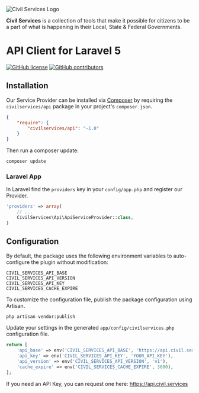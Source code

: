 ![Civil Services Logo](https://cdn.civil.services/common/github-logo.png "Civil Services Logo")

__Civil Services__ is a collection of tools that make it possible for citizens to be a part of what is happening in their Local, State & Federal Governments.


API Client for Laravel 5
===

[![GitHub license](https://img.shields.io/badge/license-MIT-blue.svg?style=flat)](https://raw.githubusercontent.com/CivilServiceUSA/api-client-laravel/master/LICENSE)  [![GitHub contributors](https://img.shields.io/github/contributors/CivilServiceUSA/api-client-laravel.svg)](https://github.com/CivilServiceUSA/api-client-laravel/graphs/contributors)


Installation
---

Our Service Provider can be installed via [Composer](http://getcomposer.org) by requiring the `civilservices/api` package in your project's `composer.json`.

```json
{
    "require": {
        "civilservices/api": "~1.0"
    }
}
```

Then run a composer update:

```bash
composer update
```

### Laravel App

In Laravel find the `providers` key in your `config/app.php` and register our Provider.

```php
'providers' => array(
    // ...
    CivilServices\Api\ApiServiceProvider::class,
)
```


Configuration
---

By default, the package uses the following environment variables to auto-configure the plugin without modification:
```
CIVIL_SERVICES_API_BASE
CIVIL_SERVICES_API_VERSION
CIVIL_SERVICES_API_KEY
CIVIL_SERVICES_CACHE_EXPIRE
```

To customize the configuration file, publish the package configuration using Artisan.

```sh
php artisan vendor:publish
```

Update your settings in the generated `app/config/civilservices.php` configuration file.

```php
return [
    'api_base' => env('CIVIL_SERVICES_API_BASE', 'https://api.civil.services'),
    'api_key' => env('CIVIL_SERVICES_API_KEY', 'YOUR_API_KEY'),
    'api_version' => env('CIVIL_SERVICES_API_VERSION', 'v1'),
    'cache_expire' => env('CIVIL_SERVICES_CACHE_EXPIRE', 3600),
];
```

If you need an API Key, you can request one here:  https://api.civil.services